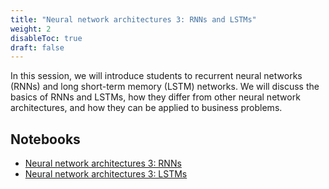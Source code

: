 ```yaml
---
title: "Neural network architectures 3: RNNs and LSTMs"
weight: 2
disableToc: true
draft: false
---
```


In this session, we will introduce students to recurrent neural networks (RNNs) and long short-term memory (LSTM) networks. We will discuss the basics of RNNs and LSTMs, how they differ from other neural network architectures, and how they can be applied to business problems.
   
## Notebooks

* [Neural network architectures 3: RNNs](https://colab.research.google.com/github/aaubs/ds-master/blob/main/notebooks/RNN_Tutorial.ipynb)
* [Neural network architectures 3: LSTMs](https://colab.research.google.com/github/aaubs/ds-master/blob/main/notebooks/LSTM_Tutorial.ipynb)

